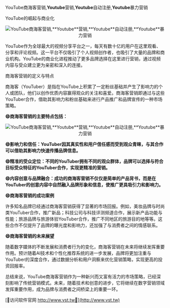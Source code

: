 YouTube商海客营销,**Youtube**营销,**Youtube**自动注册,**Youtube**暴力营销

YouTube的崛起与商业化

 <center><img src="https://vst.tw/MP4/tuiguang/png/3.png" alt="YouTube商海客营销,**Youtube**营销,**Youtube**自动注册,**Youtube**暴力营销"></center>

YouTube作为全球最大的视频分享平台之一，每天有数十亿的用户在这里观看、分享和评论视频。这一平台不仅吸引了个人视频创作者，也吸引了大量的品牌和商业机构。YouTube的商业化进程推动了更多品牌选择在这里进行营销，通过视频内容与受众建立更为亲密和深入的连接。

商海客营销的定义与特点

商海客（YouTuber）是指在YouTube上积累了一定粉丝基础并产生了影响力的个人或团队，他们以创作优质内容赢得观众的关注和喜爱。商海客营销即通过与这些YouTuber合作，借助其影响力和粉丝基础来进行产品推广和品牌宣传的一种市场策略。

**😄商海客营销的主要特点包括：**

 <center><img src="https://vst.tw/MP4/tuiguang/png/0.png" alt="YouTube商海客营销,**Youtube**营销,**Youtube**自动注册,**Youtube**暴力营销"></center>

**😄影响力和信任：YouTuber因其真实性和用户信任感而受到观众青睐，与其合作可以借助其影响力快速传播品牌信息。**

**😄精准的受众定位：不同的YouTuber拥有不同的观众群体，品牌可以选择与符合目标受众特征的YouTuber合作，实现更精准的营销。**

**😄内容创意与品牌融合：成功的商海客营销不仅仅是简单的产品背书，而是在YouTuber的创意内容中自然融入品牌形象和信息，使推广更具吸引力和影响力。**

**😄商海客营销的成功案例**

许多知名品牌已经通过商海客营销获得了显著的市场回报。例如，美妆品牌与时尚类YouTuber合作，推广新品；科技公司与科技评测频道合作，展示新产品功能与性能；旅游品牌与旅游体验YouTuber合作，推广不同地区的旅游目的地等等。这些合作不仅提升了品牌的曝光度和影响力，还加强了与消费者之间的情感联系。

**😄商海客营销的未来展望**

随着数字媒体的不断发展和消费者行为的变化，商海客营销在未来将继续发挥重要作用。预计随着AI技术和个性化推荐系统的进一步发展，品牌将更加注重与YouTuber的深度合作，通过数据分析和用户洞察来优化营销策略，实现更高的投资回报率。

总结来说，YouTube商海客营销作为一种新兴而又富有活力的市场策略，已经深刻影响了传统营销模式。未来，随着技术和创意的进步，它将继续在数字营销领域发挥重要作用，成为品牌与消费者之间桥梁上的重要一环。


[👻访问软件官网 http://www.vst.tw👻](http://www.vst.tw)
